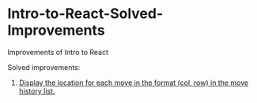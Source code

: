 # Intro-to-React-Solved-Improvements

Improvements of Intro to React

Solved improvements:

1. [Display the location for each move in the format (col, row) in the move history list.](https://github.com/uoshvis/Intro-to-React-Solved-Improvements/commit/ee607b5b0aad51b1c68decc7298ec866729c1241)
